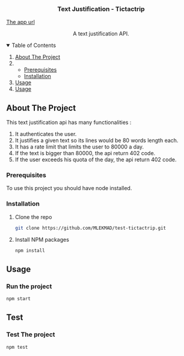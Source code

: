   <h3 align="center">Text Justification - Tictactrip</h3>
  <a align="center" href="https://text-justification.herokuapp.com/">The app url</a>

  <p align="center">
    A text justification API.
  </p>



<details open="open">
  <summary>Table of Contents</summary>
  <ol>
    <li>
      <a href="#about-the-project">About The Project</a>
    </li>
    <li>
      <ul>
        <li><a href="#prerequisites">Prerequisites</a></li>
        <li><a href="#installation">Installation</a></li>
      </ul>
    </li>
    <li><a href="#usage">Usage</a></li>
      <li><a href="#test">Usage</a></li>
  </ol>
</details>




## About The Project

This text justification api has many functionalities :
<ol>
    <li>
      It authenticates the user.
    </li>
     <li>
      It justifies a given text so its lines would be 80 words length each.
    </li>
    <li>
      It has a rate limit that limits the user to 80000  a day.
    </li>
   <li>
     If the text is bigger than 80000, the api return 402 code.
  </li>
     <li>
     If the user exceeds his quota of the day, the api return 402 code.
  </li>
  </ol>




### Prerequisites

To use this project you should have node installed.


### Installation

1. Clone the repo
   ```sh
   git clone https://github.com/MLEKMAD/test-tictactrip.git
   ```
2. Install NPM packages
   ```sh
   npm install
   ```


## Usage
### Run the project
   ```sh
   npm start   
   ```

## Test 
### Test The project
   ```sh
   npm test
   ```
